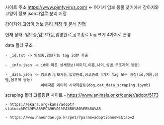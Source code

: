 사이트 주소 https://www.pimfyvirus.com/ <- 여기서 임보 동물 찾기에서 강아지와 고양이 정보 json파일로 분리 저장 

강아지와 고양이 정보 분리 저장 및 분석 진행 

현재 상태: 임보중,임보가능,입양완료,공고종료 tag 크게 4가지로 분류 

data 폴더 구조 

    - _id.txt -> 임보중,임보가능 tag id만 추출
    
    - _info.json -> id에 따른 상세정보(이미지,이름,나이,성별,구조지역 등등) 
    
    - _data.json -> 임보중,임보가능,입양완료,공고종료 4가지 tag 모두 저장(id,이름,성별,몸무게 등등) 
                    이에따른 데이터 시각화완료(dog,cat_data_scraping.ipynb) 

scraping 폴더 크롤링한 사이트 
    - https://www.animals.or.kr/center/adopt/5173
    
    - https://ekara.org/kams/adopt?status=%EC%9E%85%EC%96%91%EA%B0%80%EB%8A%A5
    
    - https://www.haeundae.go.kr/pet/?param=adoptionnews&tab=2
